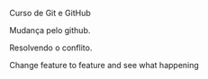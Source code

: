 Curso de Git e GitHub

Mudança pelo github.

Resolvendo o conflito.

Change feature to feature and see what happening
